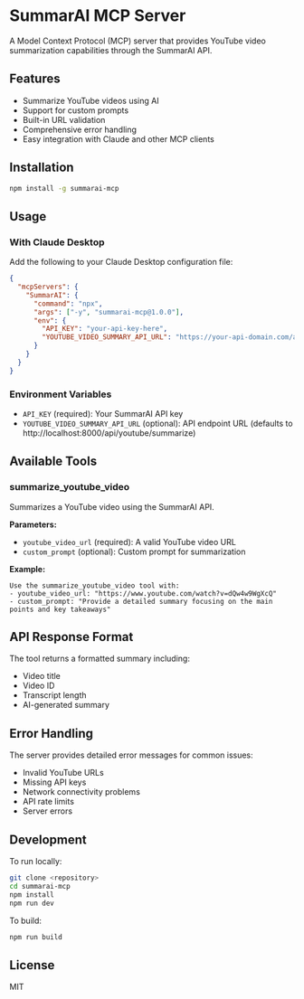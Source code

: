 # SummarAI MCP Server

A Model Context Protocol (MCP) server that provides YouTube video summarization capabilities through the SummarAI API.

## Features

- Summarize YouTube videos using AI
- Support for custom prompts
- Built-in URL validation
- Comprehensive error handling
- Easy integration with Claude and other MCP clients

## Installation

```bash
npm install -g summarai-mcp
```

## Usage

### With Claude Desktop

Add the following to your Claude Desktop configuration file:

```json
{
  "mcpServers": {
    "SummarAI": {
      "command": "npx",
      "args": ["-y", "summarai-mcp@1.0.0"],
      "env": {
        "API_KEY": "your-api-key-here",
        "YOUTUBE_VIDEO_SUMMARY_API_URL": "https://your-api-domain.com/api/youtube/summarize"
      }
    }
  }
}
```

### Environment Variables

- `API_KEY` (required): Your SummarAI API key
- `YOUTUBE_VIDEO_SUMMARY_API_URL` (optional): API endpoint URL (defaults to http://localhost:8000/api/youtube/summarize)

## Available Tools

### summarize_youtube_video

Summarizes a YouTube video using the SummarAI API.

**Parameters:**
- `youtube_video_url` (required): A valid YouTube video URL
- `custom_prompt` (optional): Custom prompt for summarization

**Example:**
```
Use the summarize_youtube_video tool with:
- youtube_video_url: "https://www.youtube.com/watch?v=dQw4w9WgXcQ"
- custom_prompt: "Provide a detailed summary focusing on the main points and key takeaways"
```

## API Response Format

The tool returns a formatted summary including:
- Video title
- Video ID
- Transcript length
- AI-generated summary

## Error Handling

The server provides detailed error messages for common issues:
- Invalid YouTube URLs
- Missing API keys
- Network connectivity problems
- API rate limits
- Server errors

## Development

To run locally:

```bash
git clone <repository>
cd summarai-mcp
npm install
npm run dev
```

To build:

```bash
npm run build
```

## License

MIT
